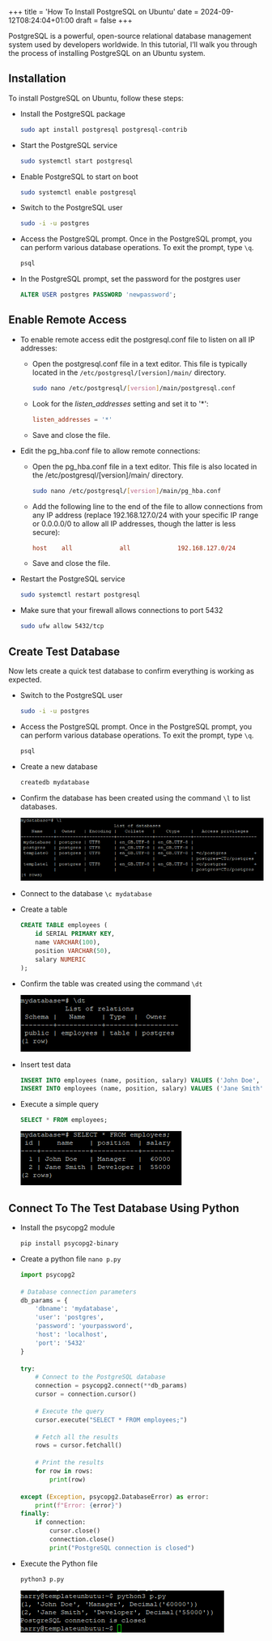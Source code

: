 +++
title = 'How To Install PostgreSQL on Ubuntu'
date = 2024-09-12T08:24:04+01:00
draft = false
+++

PostgreSQL is a powerful, open-source relational database management system used by developers worldwide. In this tutorial, I’ll walk you through the process of installing PostgreSQL on an Ubuntu system.

## Installation

To install PostgreSQL on Ubuntu, follow these steps:

- Install the PostgreSQL package

    ```bash
    sudo apt install postgresql postgresql-contrib
    ```

- Start the PostgreSQL service

    ```bash
    sudo systemctl start postgresql
    ```

- Enable PostgreSQL to start on boot

    ```bash
    sudo systemctl enable postgresql
    ```

- Switch to the PostgreSQL user

    ```bash
    sudo -i -u postgres
    ```

- Access the PostgreSQL prompt. Once in the PostgreSQL prompt, you can perform various database operations. To exit the prompt, type `\q`.

    ```bash
    psql
    ```

- In the PostgreSQL prompt, set the password for the postgres user

    ```sql
    ALTER USER postgres PASSWORD 'newpassword';
    ```

## Enable Remote Access

- To enable remote access edit the postgresql.conf file to listen on all IP addresses:

  - Open the postgresql.conf file in a text editor. This file is typically located in the `/etc/postgresql/[version]/main/` directory.

    ```bash
    sudo nano /etc/postgresql/[version]/main/postgresql.conf
    ```

  - Look for the *listen_addresses* setting and set it to '*':

    ```conf
    listen_addresses = '*'
    ```

  - Save and close the file.

- Edit the pg_hba.conf file to allow remote connections:

  - Open the pg_hba.conf file in a text editor. This file is also located in the /etc/postgresql/[version]/main/ directory.

    ```bash
    sudo nano /etc/postgresql/[version]/main/pg_hba.conf
    ```

  - Add the following line to the end of the file to allow connections from any IP address (replace 192.168.127.0/24 with your specific IP range or 0.0.0.0/0 to allow all IP addresses, though the latter is less secure):

    ```conf
    host    all             all             192.168.127.0/24          md5
    ```

  - Save and close the file.

- Restart the PostgreSQL service

    ```bash
    sudo systemctl restart postgresql
    ```

- Make sure that your firewall allows connections to port 5432

    ```bash
    sudo ufw allow 5432/tcp
    ```

## Create Test Database

Now lets create a quick test database to confirm everything is working as expected.

- Switch to the PostgreSQL user

    ```bash
    sudo -i -u postgres
    ```

- Access the PostgreSQL prompt. Once in the PostgreSQL prompt, you can perform various database operations. To exit the prompt, type `\q`.

    ```bash
    psql
    ```


- Create a new database

    ```bash
    createdb mydatabase
    ```

- Confirm the database has been created using the command `\l` to list databases.

    ![command l](commandl.png)

- Connect to the database `\c mydatabase`

- Create a table

    ```sql
    CREATE TABLE employees (
        id SERIAL PRIMARY KEY,
        name VARCHAR(100),
        position VARCHAR(50),
        salary NUMERIC
    );
    ```

- Confirm the table was created using the command `\dt`

    ![commanddt](commanddt.png)

- Insert test data

    ```sql
    INSERT INTO employees (name, position, salary) VALUES ('John Doe', 'Manager', 60000);
    INSERT INTO employees (name, position, salary) VALUES ('Jane Smith', 'Developer', 55000);
    ```

- Execute a simple query

    ```sql
    SELECT * FROM employees;
    ```

    ![select](select.png)

## Connect To The Test Database Using Python

- Install the psycopg2 module

    ```bash
    pip install psycopg2-binary
    ```

- Create a python file `nano p.py`

    ```python
    import psycopg2

    # Database connection parameters
    db_params = {
        'dbname': 'mydatabase',
        'user': 'postgres',
        'password': 'yourpassword',
        'host': 'localhost',
        'port': '5432'
    }

    try:
        # Connect to the PostgreSQL database
        connection = psycopg2.connect(**db_params)
        cursor = connection.cursor()

        # Execute the query
        cursor.execute("SELECT * FROM employees;")
        
        # Fetch all the results
        rows = cursor.fetchall()

        # Print the results
        for row in rows:
            print(row)

    except (Exception, psycopg2.DatabaseError) as error:
        print(f"Error: {error}")
    finally:
        if connection:
            cursor.close()
            connection.close()
            print("PostgreSQL connection is closed")
    ```

- Execute the Python file

    ```bash
    python3 p.py
    ```

    ![python](python.png)
